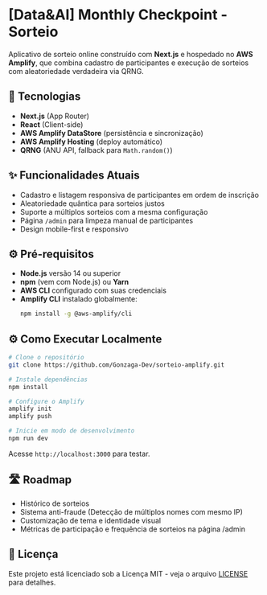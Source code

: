 # [Data&AI] Monthly Checkpoint - Sorteio

Aplicativo de sorteio online construído com **Next.js** e hospedado no **AWS Amplify**, que combina cadastro de participantes e execução de sorteios com aleatoriedade verdadeira via QRNG.

## 🚀 Tecnologias
- **Next.js** (App Router)  
- **React** (Client-side)  
- **AWS Amplify DataStore** (persistência e sincronização)  
- **AWS Amplify Hosting** (deploy automático)  
- **QRNG** (ANU API, fallback para `Math.random()`)

## ✨ Funcionalidades Atuais
- Cadastro e listagem responsiva de participantes em ordem de inscrição  
- Aleatoriedade quântica para sorteios justos  
- Suporte a múltiplos sorteios com a mesma configuração  
- Página `/admin` para limpeza manual de participantes  
- Design mobile-first e responsivo


## ⚙️ Pré-requisitos
- **Node.js** versão 14 ou superior
- **npm** (vem com Node.js) ou **Yarn**
- **AWS CLI** configurado com suas credenciais
- **Amplify CLI** instalado globalmente:
  ```bash
  npm install -g @aws-amplify/cli
  ```


## ⚙️ Como Executar Localmente
```bash
# Clone o repositório
git clone https://github.com/Gonzaga-Dev/sorteio-amplify.git

# Instale dependências
npm install

# Configure o Amplify
amplify init
amplify push

# Inicie em modo de desenvolvimento
npm run dev
```  
Acesse `http://localhost:3000` para testar.

## 🛣️ Roadmap
- Histórico de sorteios
- Sistema anti-fraude (Detecção de múltiplos nomes com mesmo IP)
- Customização de tema e identidade visual  
- Métricas de participação e frequência de sorteios na página /admin


## 💼 Licença

Este projeto está licenciado sob a Licença MIT - veja o arquivo [LICENSE](LICENSE) para detalhes.

